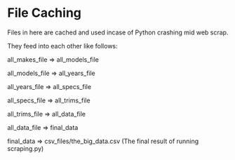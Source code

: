 # File Caching

Files in here are cached and used incase of Python crashing mid web scrap.

They feed into each other like follows:

all_makes_file => all_models_file

all_models_file => all_years_file

all_years_file => all_specs_file

all_specs_file => all_trims_file

all_trims_file => all_data_file

all_data_file => final_data

final_data => csv_files/the_big_data.csv (The final result of running scraping.py)